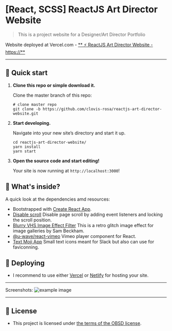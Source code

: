# [React, SCSS] ReactJS Art Director Website

> This is a project website for a Designer/Art Director Portfolio

Website deployed at Vercel.com - [** ⚡ ReactJS Art Director Website - https://**](https://)

---

## 🚀 Quick start

1.  **Clone this repo or simple download it.**

    Clone the master branch of this repo:

    ```shell
    # clone master repo
    git clone -b https://github.com/clovis-rosa/reactjs-art-director-website.git
    ```

2.  **Start developing.**

    Navigate into your new site’s directory and start it up.

    ```shell
    cd reactjs-art-director-website/
    yarn install
    yarn start
    ```

3.  **Open the source code and start editing!**

    Your site is now running at `http://localhost:3000`!

## 🧐 What's inside?

A quick look at the dependencies amd resources:

-   Bootstrapped with [Create React App](https://github.com/facebook/create-react-app).
-   [Disable scroll](https://github.com/gilbarbara/disable-scroll) Disable page scroll by adding event listeners and locking the scroll position.
-   [Blurry VHS Image Effect Filter](https://codemyui.com/blurry-vhs-image-effect-filter) This is a retro glitch image effect for image galleries by Sam Beckham.
- [@u-wave/react-vimeo](https://www.npmjs.com/package/@u-wave/react-vimeo) Vimeo player component for React.
-   [Text Moji App](https://textmoji.app/) Small text icons meant for Slack but also can use for faviconning.


## 💫 Deploying

-   I recommend to use either [Vercel](https://vercel.com/) or [Netlify](https://netlify.com) for hosting your site.

---

Screenshots:
![example image](artdirector-website.webp "ReactJS Art Director Website")

---

## 📖 License

-   This project is licensed under [the terms of the OBSD license](LICENSE).
